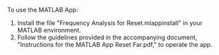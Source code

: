 To use the MATLAB App:  

1. Install the file "Frequency Analysis for Reset.mlappinstall" in your MATLAB environment.  
2. Follow the guidelines provided in the accompanying document, "Instructions for the MATLAB App Reset Far.pdf," to operate the app.  
